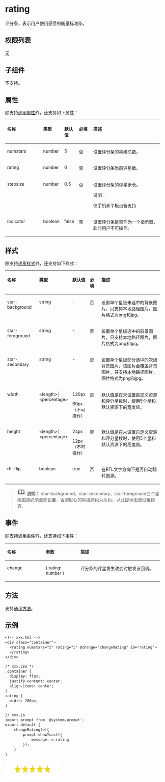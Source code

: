 # rating<a name="ZH-CN_TOPIC_0000001173324645"></a>

评分条，表示用户使用感受的衡量标准条。

## 权限列表<a name="section11257113618419"></a>

无

## 子组件<a name="section9288143101012"></a>

不支持。

## 属性<a name="section2907183951110"></a>

除支持[通用属性](js-components-common-attributes.md)外，还支持如下属性：

<a name="table20633101642315"></a>
<table><thead align="left"><tr id="row663331618238"><th class="cellrowborder" valign="top" width="23.18%" id="mcps1.1.6.1.1"><p id="aa872998ac2d84843a3c5161889afffef"><a name="aa872998ac2d84843a3c5161889afffef"></a><a name="aa872998ac2d84843a3c5161889afffef"></a>名称</p>
</th>
<th class="cellrowborder" valign="top" width="13.66%" id="mcps1.1.6.1.2"><p id="ab2111648ee0e4f6d881be8954e7acaab"><a name="ab2111648ee0e4f6d881be8954e7acaab"></a><a name="ab2111648ee0e4f6d881be8954e7acaab"></a>类型</p>
</th>
<th class="cellrowborder" valign="top" width="9.46%" id="mcps1.1.6.1.3"><p id="ab377d1c90900478ea4ecab51e9a058af"><a name="ab377d1c90900478ea4ecab51e9a058af"></a><a name="ab377d1c90900478ea4ecab51e9a058af"></a>默认值</p>
</th>
<th class="cellrowborder" valign="top" width="9.22%" id="mcps1.1.6.1.4"><p id="p824610360217"><a name="p824610360217"></a><a name="p824610360217"></a>必填</p>
</th>
<th class="cellrowborder" valign="top" width="44.48%" id="mcps1.1.6.1.5"><p id="a1d574a0044ed42ec8a2603bc82734232"><a name="a1d574a0044ed42ec8a2603bc82734232"></a><a name="a1d574a0044ed42ec8a2603bc82734232"></a>描述</p>
</th>
</tr>
</thead>
<tbody><tr id="row5141051050"><td class="cellrowborder" valign="top" width="23.18%" headers="mcps1.1.6.1.1 "><p id="p157381413961"><a name="p157381413961"></a><a name="p157381413961"></a>numstars</p>
</td>
<td class="cellrowborder" valign="top" width="13.66%" headers="mcps1.1.6.1.2 "><p id="p973881313619"><a name="p973881313619"></a><a name="p973881313619"></a>number</p>
</td>
<td class="cellrowborder" valign="top" width="9.46%" headers="mcps1.1.6.1.3 "><p id="p1973871314616"><a name="p1973871314616"></a><a name="p1973871314616"></a>5</p>
</td>
<td class="cellrowborder" valign="top" width="9.22%" headers="mcps1.1.6.1.4 "><p id="p473891317617"><a name="p473891317617"></a><a name="p473891317617"></a>否</p>
</td>
<td class="cellrowborder" valign="top" width="44.48%" headers="mcps1.1.6.1.5 "><p id="p173811138611"><a name="p173811138611"></a><a name="p173811138611"></a>设置评分条的星级总数。</p>
</td>
</tr>
<tr id="row11475954"><td class="cellrowborder" valign="top" width="23.18%" headers="mcps1.1.6.1.1 "><p id="p1973821316618"><a name="p1973821316618"></a><a name="p1973821316618"></a>rating</p>
</td>
<td class="cellrowborder" valign="top" width="13.66%" headers="mcps1.1.6.1.2 "><p id="p19738131320620"><a name="p19738131320620"></a><a name="p19738131320620"></a>number</p>
</td>
<td class="cellrowborder" valign="top" width="9.46%" headers="mcps1.1.6.1.3 "><p id="p07386135610"><a name="p07386135610"></a><a name="p07386135610"></a>0</p>
</td>
<td class="cellrowborder" valign="top" width="9.22%" headers="mcps1.1.6.1.4 "><p id="p1673831319613"><a name="p1673831319613"></a><a name="p1673831319613"></a>否</p>
</td>
<td class="cellrowborder" valign="top" width="44.48%" headers="mcps1.1.6.1.5 "><p id="p107382131366"><a name="p107382131366"></a><a name="p107382131366"></a>设置评分条当前评星数。</p>
</td>
</tr>
<tr id="row1372245811411"><td class="cellrowborder" valign="top" width="23.18%" headers="mcps1.1.6.1.1 "><p id="p5738101319611"><a name="p5738101319611"></a><a name="p5738101319611"></a>stepsize</p>
</td>
<td class="cellrowborder" valign="top" width="13.66%" headers="mcps1.1.6.1.2 "><p id="p77381713261"><a name="p77381713261"></a><a name="p77381713261"></a>number</p>
</td>
<td class="cellrowborder" valign="top" width="9.46%" headers="mcps1.1.6.1.3 "><p id="p1073831312620"><a name="p1073831312620"></a><a name="p1073831312620"></a>0.5</p>
</td>
<td class="cellrowborder" valign="top" width="9.22%" headers="mcps1.1.6.1.4 "><p id="p5738613465"><a name="p5738613465"></a><a name="p5738613465"></a>否</p>
</td>
<td class="cellrowborder" valign="top" width="44.48%" headers="mcps1.1.6.1.5 "><p id="p27381813364"><a name="p27381813364"></a><a name="p27381813364"></a>设置评分条的评星步长。</p>
<div class="note" id="note1249472985312"><a name="note1249472985312"></a><a name="note1249472985312"></a><span class="notetitle"> 说明： </span><div class="notebody"><p id="p749462910531"><a name="p749462910531"></a><a name="p749462910531"></a>仅手机和平板设备支持</p>
</div></div>
</td>
</tr>
<tr id="row192599563412"><td class="cellrowborder" valign="top" width="23.18%" headers="mcps1.1.6.1.1 "><p id="p16738813966"><a name="p16738813966"></a><a name="p16738813966"></a>indicator</p>
</td>
<td class="cellrowborder" valign="top" width="13.66%" headers="mcps1.1.6.1.2 "><p id="p47381313769"><a name="p47381313769"></a><a name="p47381313769"></a>boolean</p>
</td>
<td class="cellrowborder" valign="top" width="9.46%" headers="mcps1.1.6.1.3 "><p id="p1273815131861"><a name="p1273815131861"></a><a name="p1273815131861"></a>false</p>
</td>
<td class="cellrowborder" valign="top" width="9.22%" headers="mcps1.1.6.1.4 "><p id="p1073912131165"><a name="p1073912131165"></a><a name="p1073912131165"></a>否</p>
</td>
<td class="cellrowborder" valign="top" width="44.48%" headers="mcps1.1.6.1.5 "><p id="p87391131166"><a name="p87391131166"></a><a name="p87391131166"></a>设置评分条是否作为一个指示器，此时用户不可操作。</p>
</td>
</tr>
</tbody>
</table>

## 样式<a name="section5775351116"></a>

除支持[通用样式](js-components-common-styles.md)外，还支持如下样式：

<a name="table179091550174914"></a>
<table><thead align="left"><tr id="row1190955064913"><th class="cellrowborder" valign="top" width="20.71792820717928%" id="mcps1.1.6.1.1"><p id="p119091450154913"><a name="p119091450154913"></a><a name="p119091450154913"></a>名称</p>
</th>
<th class="cellrowborder" valign="top" width="20.80791920807919%" id="mcps1.1.6.1.2"><p id="p390945020497"><a name="p390945020497"></a><a name="p390945020497"></a>类型</p>
</th>
<th class="cellrowborder" valign="top" width="10.93890610938906%" id="mcps1.1.6.1.3"><p id="p2090917504493"><a name="p2090917504493"></a><a name="p2090917504493"></a>默认值</p>
</th>
<th class="cellrowborder" valign="top" width="7.519248075192481%" id="mcps1.1.6.1.4"><p id="p189091750114910"><a name="p189091750114910"></a><a name="p189091750114910"></a>必填</p>
</th>
<th class="cellrowborder" valign="top" width="40.01599840015999%" id="mcps1.1.6.1.5"><p id="p79091750124917"><a name="p79091750124917"></a><a name="p79091750124917"></a>描述</p>
</th>
</tr>
</thead>
<tbody><tr id="row17909450124912"><td class="cellrowborder" valign="top" width="20.71792820717928%" headers="mcps1.1.6.1.1 "><p id="p790935084914"><a name="p790935084914"></a><a name="p790935084914"></a>star-background</p>
</td>
<td class="cellrowborder" valign="top" width="20.80791920807919%" headers="mcps1.1.6.1.2 "><p id="p129091350164920"><a name="p129091350164920"></a><a name="p129091350164920"></a>string</p>
</td>
<td class="cellrowborder" valign="top" width="10.93890610938906%" headers="mcps1.1.6.1.3 "><p id="p99099503496"><a name="p99099503496"></a><a name="p99099503496"></a>-</p>
</td>
<td class="cellrowborder" valign="top" width="7.519248075192481%" headers="mcps1.1.6.1.4 "><p id="p1909125019497"><a name="p1909125019497"></a><a name="p1909125019497"></a>否</p>
</td>
<td class="cellrowborder" valign="top" width="40.01599840015999%" headers="mcps1.1.6.1.5 "><p id="p79091050184910"><a name="p79091050184910"></a><a name="p79091050184910"></a>设置单个星级未选中的背景图片，只支持本地路径图片，图片格式为png和jpg。</p>
</td>
</tr>
<tr id="row139092504495"><td class="cellrowborder" valign="top" width="20.71792820717928%" headers="mcps1.1.6.1.1 "><p id="p19909185044919"><a name="p19909185044919"></a><a name="p19909185044919"></a>star-foreground</p>
</td>
<td class="cellrowborder" valign="top" width="20.80791920807919%" headers="mcps1.1.6.1.2 "><p id="p18909145064913"><a name="p18909145064913"></a><a name="p18909145064913"></a>string</p>
</td>
<td class="cellrowborder" valign="top" width="10.93890610938906%" headers="mcps1.1.6.1.3 "><p id="p11909550204915"><a name="p11909550204915"></a><a name="p11909550204915"></a>-</p>
</td>
<td class="cellrowborder" valign="top" width="7.519248075192481%" headers="mcps1.1.6.1.4 "><p id="p99101508497"><a name="p99101508497"></a><a name="p99101508497"></a>否</p>
</td>
<td class="cellrowborder" valign="top" width="40.01599840015999%" headers="mcps1.1.6.1.5 "><p id="p1091015502499"><a name="p1091015502499"></a><a name="p1091015502499"></a>设置单个星级选中的前景图片，只支持本地路径图片，图片格式为png和jpg。</p>
</td>
</tr>
<tr id="row15910185012492"><td class="cellrowborder" valign="top" width="20.71792820717928%" headers="mcps1.1.6.1.1 "><p id="p2910145018491"><a name="p2910145018491"></a><a name="p2910145018491"></a>star-secondary</p>
</td>
<td class="cellrowborder" valign="top" width="20.80791920807919%" headers="mcps1.1.6.1.2 "><p id="p16910145024916"><a name="p16910145024916"></a><a name="p16910145024916"></a>string</p>
</td>
<td class="cellrowborder" valign="top" width="10.93890610938906%" headers="mcps1.1.6.1.3 "><p id="p7910125064915"><a name="p7910125064915"></a><a name="p7910125064915"></a>-</p>
</td>
<td class="cellrowborder" valign="top" width="7.519248075192481%" headers="mcps1.1.6.1.4 "><p id="p8910150204910"><a name="p8910150204910"></a><a name="p8910150204910"></a>否</p>
</td>
<td class="cellrowborder" valign="top" width="40.01599840015999%" headers="mcps1.1.6.1.5 "><p id="p391095015494"><a name="p391095015494"></a><a name="p391095015494"></a>设置单个星级部分选中的次级背景图片，该图片会覆盖背景图片，只支持本地路径图片，图片格式为png和jpg。</p>
</td>
</tr>
<tr id="row12910155014493"><td class="cellrowborder" valign="top" width="20.71792820717928%" headers="mcps1.1.6.1.1 "><p id="p7910135054915"><a name="p7910135054915"></a><a name="p7910135054915"></a>width</p>
</td>
<td class="cellrowborder" valign="top" width="20.80791920807919%" headers="mcps1.1.6.1.2 "><p id="p69101950104910"><a name="p69101950104910"></a><a name="p69101950104910"></a>&lt;length&gt;|&lt;percentage&gt;</p>
</td>
<td class="cellrowborder" valign="top" width="10.93890610938906%" headers="mcps1.1.6.1.3 "><p id="p391015084913"><a name="p391015084913"></a><a name="p391015084913"></a>120px</p>
<p id="p1391055012499"><a name="p1391055012499"></a><a name="p1391055012499"></a>60px（不可操作）</p>
</td>
<td class="cellrowborder" valign="top" width="7.519248075192481%" headers="mcps1.1.6.1.4 "><p id="p13910125064911"><a name="p13910125064911"></a><a name="p13910125064911"></a>否</p>
</td>
<td class="cellrowborder" valign="top" width="40.01599840015999%" headers="mcps1.1.6.1.5 "><p id="p1591035014911"><a name="p1591035014911"></a><a name="p1591035014911"></a>默认值是在未设置自定义资源和评分星数时，使用5个星和默认资源下的宽度值。</p>
</td>
</tr>
<tr id="row79101550124915"><td class="cellrowborder" valign="top" width="20.71792820717928%" headers="mcps1.1.6.1.1 "><p id="p1591005054915"><a name="p1591005054915"></a><a name="p1591005054915"></a>height</p>
</td>
<td class="cellrowborder" valign="top" width="20.80791920807919%" headers="mcps1.1.6.1.2 "><p id="p2091095024920"><a name="p2091095024920"></a><a name="p2091095024920"></a>&lt;length&gt;|&lt;percentage&gt;</p>
</td>
<td class="cellrowborder" valign="top" width="10.93890610938906%" headers="mcps1.1.6.1.3 "><p id="p20910155014915"><a name="p20910155014915"></a><a name="p20910155014915"></a>24px</p>
<p id="p29101650104920"><a name="p29101650104920"></a><a name="p29101650104920"></a>12px（不可操作）</p>
</td>
<td class="cellrowborder" valign="top" width="7.519248075192481%" headers="mcps1.1.6.1.4 "><p id="p491055024914"><a name="p491055024914"></a><a name="p491055024914"></a>否</p>
</td>
<td class="cellrowborder" valign="top" width="40.01599840015999%" headers="mcps1.1.6.1.5 "><p id="p1491065074910"><a name="p1491065074910"></a><a name="p1491065074910"></a>默认值是在未设置自定义资源和评分星数时，使用5个星和默认资源下的高度值。</p>
</td>
</tr>
<tr id="row791012500491"><td class="cellrowborder" valign="top" width="20.71792820717928%" headers="mcps1.1.6.1.1 "><p id="p29108504492"><a name="p29108504492"></a><a name="p29108504492"></a>rtl-flip</p>
</td>
<td class="cellrowborder" valign="top" width="20.80791920807919%" headers="mcps1.1.6.1.2 "><p id="p109107509490"><a name="p109107509490"></a><a name="p109107509490"></a>boolean</p>
</td>
<td class="cellrowborder" valign="top" width="10.93890610938906%" headers="mcps1.1.6.1.3 "><p id="p391065018494"><a name="p391065018494"></a><a name="p391065018494"></a>true</p>
</td>
<td class="cellrowborder" valign="top" width="7.519248075192481%" headers="mcps1.1.6.1.4 "><p id="p1891015034920"><a name="p1891015034920"></a><a name="p1891015034920"></a>否</p>
</td>
<td class="cellrowborder" valign="top" width="40.01599840015999%" headers="mcps1.1.6.1.5 "><p id="p391011508492"><a name="p391011508492"></a><a name="p391011508492"></a>在RTL文字方向下是否自动翻转图源。</p>
</td>
</tr>
</tbody>
</table>

>![](../../public_sys-resources/icon-note.gif) **说明：** 
>star-background，star-secondary，star-foreground三个星级图源必须全部设置，否则默认的星级颜色为灰色，以此提示图源设置错误。

## 事件<a name="section124498406719"></a>

除支持[通用事件](js-components-common-events.md)外，还支持如下事件：

<a name="table836435619510"></a>
<table><thead align="left"><tr id="row153658563517"><th class="cellrowborder" valign="top" width="24.852485248524854%" id="mcps1.1.4.1.1"><p id="a426b8903842d48fa8012a24ff3c997eb"><a name="a426b8903842d48fa8012a24ff3c997eb"></a><a name="a426b8903842d48fa8012a24ff3c997eb"></a>名称</p>
</th>
<th class="cellrowborder" valign="top" width="22.48224822482248%" id="mcps1.1.4.1.2"><p id="a53448ba47e5e4ae9bf7774c90820e970"><a name="a53448ba47e5e4ae9bf7774c90820e970"></a><a name="a53448ba47e5e4ae9bf7774c90820e970"></a>参数</p>
</th>
<th class="cellrowborder" valign="top" width="52.665266526652665%" id="mcps1.1.4.1.3"><p id="add489ff50c444f24b759162c7f4bad9a"><a name="add489ff50c444f24b759162c7f4bad9a"></a><a name="add489ff50c444f24b759162c7f4bad9a"></a>描述</p>
</th>
</tr>
</thead>
<tbody><tr id="row518915212082"><td class="cellrowborder" valign="top" width="24.852485248524854%" headers="mcps1.1.4.1.1 "><p id="p125587286811"><a name="p125587286811"></a><a name="p125587286811"></a>change</p>
</td>
<td class="cellrowborder" valign="top" width="22.48224822482248%" headers="mcps1.1.4.1.2 "><p id="p255820281687"><a name="p255820281687"></a><a name="p255820281687"></a>{ rating:  number }</p>
</td>
<td class="cellrowborder" valign="top" width="52.665266526652665%" headers="mcps1.1.4.1.3 "><p id="p10558228886"><a name="p10558228886"></a><a name="p10558228886"></a>评分条的评星发生改变时触发该回调。</p>
</td>
</tr>
</tbody>
</table>

## 方法<a name="section2279124532420"></a>

支持[通用方法](js-components-common-methods.md)。

## 示例<a name="section1715414253487"></a>

```
<!-- xxx.hml -->
<div class="container">
  <rating numstars="5" rating="5" @change="changeRating" id="rating">
  </rating>
</div>
```

```
/* xxx.css */
.container {
  display: flex;
  justify-content: center;
  align-items: center;
}
rating {
  width: 200px;
}
```

```
// xxx.js
import prompt from '@system.prompt';
export default {
    changeRating(e){
        prompt.showToast({
            message: e.rating
        });
    }
}
```

![](figures/zh-cn_image_0000001198670487.png)

